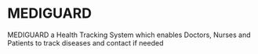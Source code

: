 # MEDIGUARD
MEDIGUARD a Health Tracking System which enables Doctors, Nurses and Patients to track diseases and contact if needed
